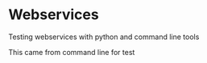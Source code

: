 # Webservices

Testing webservices with python and command line tools


This came from command line for test
